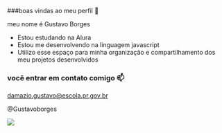 ###boas vindas ao meu perfil 💙

meu nome é Gustavo Borges

- Estou estudando na Alura
- Estou me desenvolvendo na linguagem javascript
- Utilizo esse espaço para minha organização e compartilhamento dos meu projetos desenvolvidos

### você entrar em contato comigo 📫

damazio.gustavo@escola.pr.gov.br

@Gustavoborges

![](https://media.tenor.com/i7lltDaTPtUAAAAC/naruto.gif)
